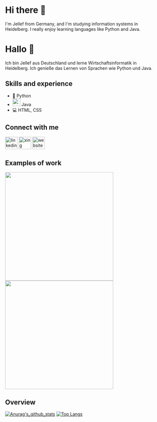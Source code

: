 # Hi there 👋

I'm Jellef from Germany, and I'm studying information systems in Heidelberg. I really enjoy learning languages like Python and Java.



# Hallo 👋

Ich bin Jellef aus Deutschland und lerne Wirtschaftsinformatik in Heidelberg. Ich genieße das Lernen von Sprachen wie Python und Java.



## Skills and experience
* 🐍 Python
* <img src= "https://emoji.gg/assets/emoji/java.png" width = 25> Java
* 💻 HTML, CSS

## Connect with me
[<img src='https://cdn.jsdelivr.net/npm/simple-icons@3.0.1/icons/linkedin.svg' alt='linkedin' height='40'>](https://www.linkedin.com/in/jellef-abbenseth-7ab1a3216/)
[<img src='https://cdn.onlinewebfonts.com/svg/img_134022.png' alt='xing' height='40'>](https://www.xing.com/profile/Jellef_Abbenseth)
[<img src='https://cdn.jsdelivr.net/npm/simple-icons@3.0.1/icons/icloud.svg' alt='website' height='40'>](https://jellefabbenseth.github.io/JellefAbbenseth.html/) 

## Examples of work
[<img src="https://github.com/Shad6owh4rd/GrowthV2/blob/main/Dokumentation/Bilder/Startbildschirm_ohneSpielstand.jpg" height="350" />](https://github.com/Shad6owh4rd/GrowthV2)
[<img src="https://github.com/Shad6owh4rd/Growth/blob/main/Dokumentation/Bilder/PlayingGame.jpg" height="350" />](https://github.com/Shad6owh4rd/Growth)

## Overview
[![Anurag's_github_stats](https://github-readme-stats.vercel.app/api?username=Shad6owh4rd)](https://github.com/anuraghazra/github-readme-stats)
[![Top Langs](https://github-readme-stats.vercel.app/api/top-langs/?username=Shad6owh4rd&layout=compact)](https://github.com/anuraghazra/github-readme-stats)
